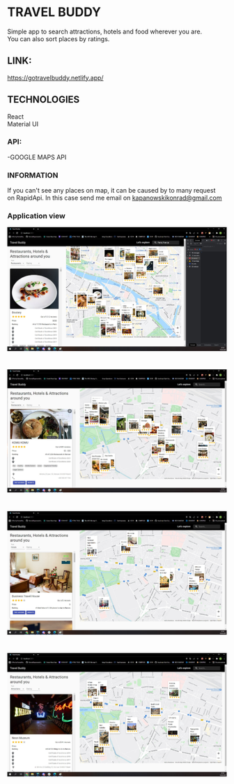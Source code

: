 # TRAVEL BUDDY
Simple app to search attractions, hotels and food wherever you are.<br/>
You can also sort places by ratings.

## LINK:

https://gotravelbuddy.netlify.app/


## TECHNOLOGIES
React <br/>
Material UI

### API:
-GOOGLE MAPS API <br/>

### INFORMATION 

If you can't see any places on map, it can be caused by to many request <br/>
on RapidApi. In this case send me email on <ins>kapanowskikonrad@gmail.com<ins>

### Application view

<img src="src/assets/TRAVEL_BUDDY1.jpg">

#
<img src="src/assets/TRAVEL_BUDDY2.jpg">

#
<img src="src/assets/TRAVEL_BUDDY3.jpg">

#
<img src="src/assets/TRAVEL_BUDDY4.jpg">